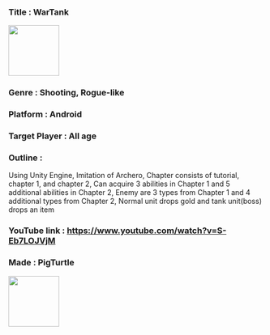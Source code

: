 ### Title : WarTank 
<img src="https://user-images.githubusercontent.com/49774211/99612797-9ed2c080-2a59-11eb-91b9-2029947d8f89.jpg"  width="100" height="100">

### Genre : Shooting, Rogue-like

### Platform : Android

### Target Player : All age

### Outline : 
Using Unity Engine, Imitation of Archero, Chapter consists of tutorial, chapter 1, and chapter 2, Can acquire 3 abilities in Chapter 1 and 5 additional abilities in Chapter 2, Enemy are 3 types from Chapter 1 and 4 additional types from Chapter 2, Normal unit drops gold and tank unit(boss) drops an item

### YouTube link : https://www.youtube.com/watch?v=S-Eb7LOJVjM

### Made : PigTurtle 
<img src="https://user-images.githubusercontent.com/49774211/99612548-223fe200-2a59-11eb-8a11-272f08d826b2.jpg"  width="100" height="100">
